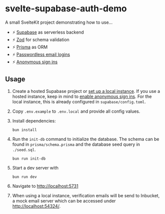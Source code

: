 svelte-supabase-auth-demo
=========================

A small SvelteKit project demonstrating how to use...

* :zap: [Supabase](https://supabase.com/) as serverless backend
* :zap: [Zod](https://github.com/colinhacks/zod) for schema validation
* :zap: [Prisma](https://www.prisma.io/) as ORM
* :zap: [Passwordless email logins](https://supabase.com/docs/guides/auth/auth-email-passwordless)
* :zap: [Anonymous sign ins](https://supabase.com/docs/guides/auth/auth-anonymous)

Usage
-----

1. Create a hosted Supabase project or [set up a local instance](https://supabase.com/docs/guides/local-development). If you use a hosted instance, keep in mind to [enable anonymous sign ins](https://supabase.com/docs/guides/auth/auth-anonymous#sign-in-anonymously). For the local instance, this is already configured in `supabase/config.toml`.
1. Copy `.env.example` to `.env.local` and provide all config values.
1. Install dependencies:
   
   ```
   bun install
   ```
1. Run the `init-db` command to initialize the database. The schema can be found in `prisma/schema.prisma` and the database seed query in `./seed.sql`.
   
   ```
   bun run init-db
   ```
1. Start a dev server with
   
   ```
   bun run dev
   ```
1. Navigate to [http://localhost:5731](http://localhost:5173)
1. When using a local instance, verification emails will be send to Inbucket, a mock email server which can be accessed under [http://localhost:54324/](http://localhost:54324/).